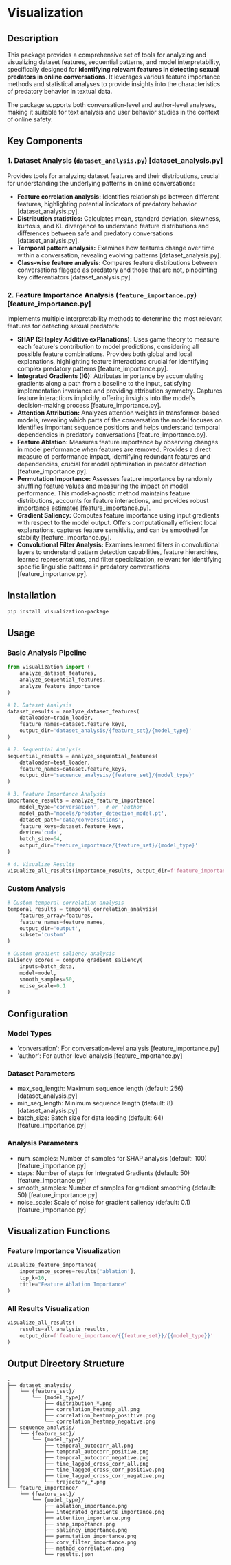 # Visualization

## Description

This package provides a comprehensive set of tools for analyzing and visualizing dataset features, sequential patterns, and model interpretability, specifically designed for **identifying relevant features in detecting sexual predators in online conversations**. It leverages various feature importance methods and statistical analyses to provide insights into the characteristics of predatory behavior in textual data.

The package supports both conversation-level and author-level analyses, making it suitable for text analysis and user behavior studies in the context of online safety.

## Key Components

### 1. Dataset Analysis (`dataset_analysis.py`) [dataset_analysis.py]

Provides tools for analyzing dataset features and their distributions, crucial for understanding the underlying patterns in online conversations:

*   **Feature correlation analysis:** Identifies relationships between different features, highlighting potential indicators of predatory behavior [dataset_analysis.py].
*   **Distribution statistics:** Calculates mean, standard deviation, skewness, kurtosis, and KL divergence to understand feature distributions and differences between safe and predatory conversations [dataset_analysis.py].
*   **Temporal pattern analysis:** Examines how features change over time within a conversation, revealing evolving patterns [dataset_analysis.py].
*   **Class-wise feature analysis:** Compares feature distributions between conversations flagged as predatory and those that are not, pinpointing key differentiators [dataset_analysis.py].

### 2. Feature Importance Analysis (`feature_importance.py`) [feature_importance.py]

Implements multiple interpretability methods to determine the most relevant features for detecting sexual predators:

*   **SHAP (SHapley Additive exPlanations):** Uses game theory to measure each feature's contribution to model predictions, considering all possible feature combinations. Provides both global and local explanations, highlighting feature interactions crucial for identifying complex predatory patterns [feature_importance.py].
*   **Integrated Gradients (IG):** Attributes importance by accumulating gradients along a path from a baseline to the input, satisfying implementation invariance and providing attribution symmetry. Captures feature interactions implicitly, offering insights into the model's decision-making process [feature_importance.py].
*   **Attention Attribution:** Analyzes attention weights in transformer-based models, revealing which parts of the conversation the model focuses on. Identifies important sequence positions and helps understand temporal dependencies in predatory conversations [feature_importance.py].
*   **Feature Ablation:** Measures feature importance by observing changes in model performance when features are removed. Provides a direct measure of performance impact, identifying redundant features and dependencies, crucial for model optimization in predator detection [feature_importance.py].
*   **Permutation Importance:** Assesses feature importance by randomly shuffling feature values and measuring the impact on model performance. This model-agnostic method maintains feature distributions, accounts for feature interactions, and provides robust importance estimates [feature_importance.py].
*   **Gradient Saliency:** Computes feature importance using input gradients with respect to the model output. Offers computationally efficient local explanations, captures feature sensitivity, and can be smoothed for stability [feature_importance.py].
*   **Convolutional Filter Analysis:** Examines learned filters in convolutional layers to understand pattern detection capabilities, feature hierarchies, learned representations, and filter specialization, relevant for identifying specific linguistic patterns in predatory conversations [feature_importance.py].

## Installation

```bash
pip install visualization-package
```

## Usage

### Basic Analysis Pipeline

```python
from visualization import (
    analyze_dataset_features,
    analyze_sequential_features,
    analyze_feature_importance
)

# 1. Dataset Analysis
dataset_results = analyze_dataset_features(
    dataloader=train_loader,
    feature_names=dataset.feature_keys,
    output_dir='dataset_analysis/{feature_set}/{model_type}'
)

# 2. Sequential Analysis
sequential_results = analyze_sequential_features(
    dataloader=test_loader,
    feature_names=dataset.feature_keys,
    output_dir='sequence_analysis/{feature_set}/{model_type}'
)

# 3. Feature Importance Analysis
importance_results = analyze_feature_importance(
    model_type='conversation',  # or 'author'
    model_path='models/predator_detection_model.pt',
    dataset_path='data/conversations',
    feature_keys=dataset.feature_keys,
    device='cuda',
    batch_size=64,
    output_dir='feature_importance/{feature_set}/{model_type}'
)

# 4. Visualize Results
visualize_all_results(importance_results, output_dir=f'feature_importance/{{feature_set}}/{{model_type}}')
```

### Custom Analysis

```python
# Custom temporal correlation analysis
temporal_results = temporal_correlation_analysis(
    features_array=features,
    feature_names=feature_names,
    output_dir='output',
    subset='custom'
)

# Custom gradient saliency analysis
saliency_scores = compute_gradient_saliency(
    inputs=batch_data,
    model=model,
    smooth_samples=50,
    noise_scale=0.1
)
```

## Configuration

### Model Types
- 'conversation': For conversation-level analysis [feature_importance.py]
- 'author': For author-level analysis [feature_importance.py]

### Dataset Parameters
- max_seq_length: Maximum sequence length (default: 256) [dataset_analysis.py]
- min_seq_length: Minimum sequence length (default: 8) [dataset_analysis.py]
- batch_size: Batch size for data loading (default: 64) [feature_importance.py]

### Analysis Parameters
- num_samples: Number of samples for SHAP analysis (default: 100) [feature_importance.py]
- steps: Number of steps for Integrated Gradients (default: 50) [feature_importance.py]
- smooth_samples: Number of samples for gradient smoothing (default: 50) [feature_importance.py]
- noise_scale: Scale of noise for gradient saliency (default: 0.1) [feature_importance.py]

## Visualization Functions

### Feature Importance Visualization
```python
visualize_feature_importance(
    importance_scores=results['ablation'],
    top_k=10,
    title="Feature Ablation Importance"
)
```

### All Results Visualization
```python
visualize_all_results(
    results=all_analysis_results,
    output_dir=f'feature_importance/{{feature_set}}/{{model_type}}'
)
```

## Output Directory Structure

```
.
├── dataset_analysis/
│   └── {feature_set}/
│       └── {model_type}/
│           ├── distribution_*.png
│           ├── correlation_heatmap_all.png
│           ├── correlation_heatmap_positive.png
│           └── correlation_heatmap_negative.png
├── sequence_analysis/
│   └── {feature_set}/
│       └── {model_type}/
│           ├── temporal_autocorr_all.png
│           ├── temporal_autocorr_positive.png
│           ├── temporal_autocorr_negative.png
│           ├── time_lagged_cross_corr_all.png
│           ├── time_lagged_cross_corr_positive.png
│           ├── time_lagged_cross_corr_negative.png
│           └── trajectory_*.png
└── feature_importance/
    └── {feature_set}/
        └── {model_type}/
            ├── ablation_importance.png
            ├── integrated_gradients_importance.png
            ├── attention_importance.png
            ├── shap_importance.png
            ├── saliency_importance.png
            ├── permutation_importance.png
            ├── conv_filter_importance.png
            ├── method_correlation.png
            └── results.json
```